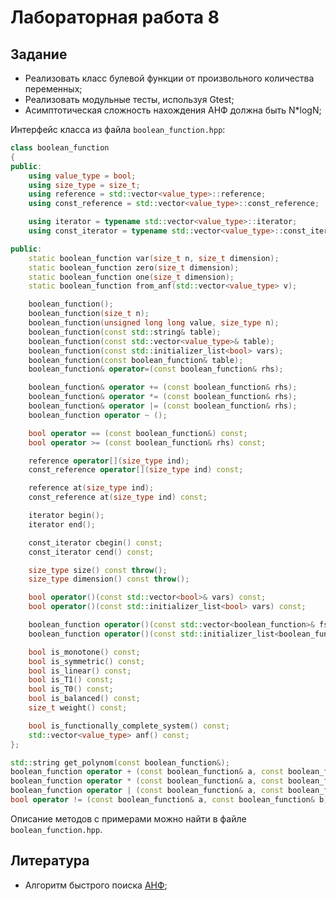 # Лабораторная работа 8

## Задание
* Реализовать класс булевой функции от произвольного количества переменных;
* Реализовать модульные тесты, используя Gtest;
* Асимптотическая сложность нахождения АНФ должна быть N*logN;

Интерфейс класса из файла `boolean_function.hpp`:

```cpp
class boolean_function
{
public:
	using value_type = bool;
	using size_type = size_t;
	using reference = std::vector<value_type>::reference;
	using const_reference = std::vector<value_type>::const_reference;

	using iterator = typename std::vector<value_type>::iterator;
	using const_iterator = typename std::vector<value_type>::const_iterator;

public:
	static boolean_function var(size_t n, size_t dimension);
	static boolean_function zero(size_t dimension);
	static boolean_function one(size_t dimension);
	static boolean_function from_anf(std::vector<value_type> v);

	boolean_function();
	boolean_function(size_t n);
	boolean_function(unsigned long long value, size_type n);
	boolean_function(const std::string& table);
	boolean_function(const std::vector<value_type>& table);
	boolean_function(const std::initializer_list<bool> vars);
	boolean_function(const boolean_function& table);
	boolean_function& operator=(const boolean_function& rhs);

	boolean_function& operator += (const boolean_function& rhs);
	boolean_function& operator *= (const boolean_function& rhs);
	boolean_function& operator |= (const boolean_function& rhs);
	boolean_function operator ~ ();

	bool operator == (const boolean_function&) const;
	bool operator >= (const boolean_function& rhs) const;

	reference operator[](size_type ind);
	const_reference operator[](size_type ind) const;

	reference at(size_type ind);
	const_reference at(size_type ind) const;

	iterator begin();
	iterator end();

	const_iterator cbegin() const;
	const_iterator cend() const;

	size_type size() const throw();
	size_type dimension() const throw();

	bool operator()(const std::vector<bool>& vars) const;
	bool operator()(const std::initializer_list<bool> vars) const;

	boolean_function operator()(const std::vector<boolean_function>& fs) const;
	boolean_function operator()(const std::initializer_list<boolean_function> vars) const;

	bool is_monotone() const;
	bool is_symmetric() const;
	bool is_linear() const;
	bool is_T1() const;
	bool is_T0() const;
	bool is_balanced() const;
	size_t weight() const;

	bool is_functionally_complete_system() const;
	std::vector<value_type> anf() const;
};

std::string get_polynom(const boolean_function&);
boolean_function operator + (const boolean_function& a, const boolean_function& b);
boolean_function operator * (const boolean_function& a, const boolean_function& b);
boolean_function operator | (const boolean_function& a, const boolean_function& b);
bool operator != (const boolean_function& a, const boolean_function& b);
```
Описание методов с примерами можно найти в файле `boolean_function.hpp`.

## Литература
* Алгоритм быстрого поиска [АНФ](http://dha.spb.ru/PDF/AlgebraicNormalForm.pdf);
